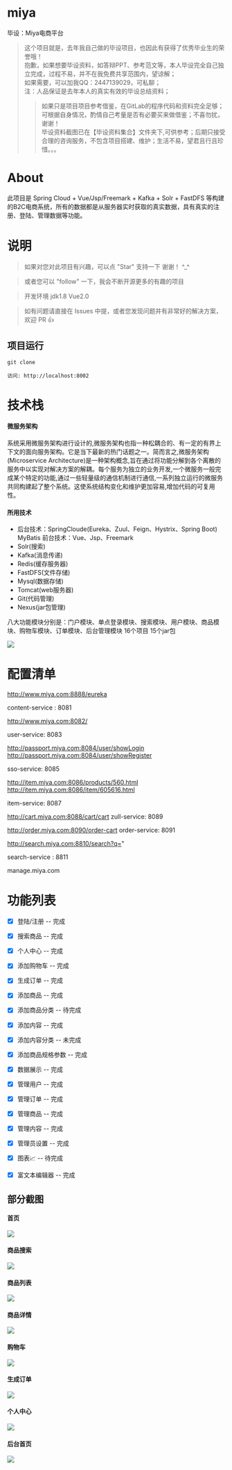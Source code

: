 # miya
毕设：Miya电商平台
> 这个项目就是，去年我自己做的毕设项目，也因此有获得了优秀毕业生的荣誉哦！ <br>
抱歉，如果想要毕设资料，如答辩PPT、参考范文等，本人毕设完全自己独立完成，过程不易，并不在我免费共享范围内，望谅解；<br>
如果需要，可以加我QQ：2447139029，可私聊；<br>
注：人品保证是去年本人的真实有效的毕设总结资料；<br>
>> 如果只是项目项目参考借鉴，在GitLab的程序代码和资料完全足够；可根据自身情况，酌情自己考量是否有必要买来做借鉴；不喜勿扰，谢谢！<br>
>> 毕设资料截图已在【毕设资料集合】文件夹下,可供参考；后期只接受合理的咨询服务，不包含项目搭建、维护；生活不易，望君且行且珍惜。。。

# About
此项目是 Spring Cloud + Vue/Jsp/Freemark + Kafka + Solr + FastDFS 等构建的B2C电商系统，所有的数据都是从服务器实时获取的真实数据，具有真实的注册、登陆、管理数据等功能。

# 说明

>  如果对您对此项目有兴趣，可以点 "Star" 支持一下 谢谢！ ^_^

>  或者您可以 "follow" 一下，我会不断开源更多的有趣的项目

>  开发环境 jdk1.8  Vue2.0

>  如有问题请直接在 Issues 中提，或者您发现问题并有非常好的解决方案，欢迎 PR 👍
 
 
 
## 项目运行


```
git clone  

访问: http://localhost:8002

```
# 技术栈
#### 微服务架构
系统采用微服务架构进行设计的,微服务架构也指一种松耦合的、有一定的有界上下文的面向服务架构。它是当下最新的热门话题之一。简而言之,微服务架构(Microservice Architecture)是一种架构概念,旨在通过将功能分解到各个离散的服务中以实现对解决方案的解耦。每个服务为独立的业务开发,一个微服务一般完成某个特定的功能,通过一些轻量级的通信机制进行通信,一系列独立运行的微服务共同构建起了整个系统。这使系统结构变化和维护更加容易,增加代码的可复用性。
#### 所用技术
-  后台技术：SpringCloude(Eureka、Zuul、Feign、Hystrix、Spring Boot) MyBatis   前台技术：Vue、Jsp、Freemark
-  Solr(搜索)
-  Kafka(消息传递)
-  Redis(缓存服务器)
-  FastDFS(文件存储)
-  Mysql(数据存储)
-  Tomcat(web服务器)
-  Git(代码管理)
-  Nexus(jar包管理)

八大功能模块分别是：门户模块、单点登录模块、搜索模块、用户模块、商品模块、购物车模块、订单模块、后台管理模块
16个项目  15个jar包 

<img src="https://github.com/zhao520a1a/miya/blob/master/miya-public-module/miya-parent/src/main/screenshot/%E7%94%B5%E5%95%86%E7%B3%BB%E7%BB%9F%E6%9E%B6%E6%9E%84.png"/>

 

# 配置清单
 http://www.miya.com:8888/eureka

content-service : 8081

http://www.miya.com:8082/

user-service: 8083

http://passport.miya.com:8084/user/showLogin
http://passport.miya.com:8084/user/showRegister

sso-service: 8085

http://item.miya.com:8086/products/560.html
http://item.miya.com:8086/item/605616.html

item-service: 8087

http://cart.miya.com:8088/cart/cart
zull-service:  8089

http://order.miya.com:8090/order-cart
order-service: 8091

http://search.miya.com:8810/search?q=" 

search-service :  8811

manage.miya.com



# 功能列表

- [x] 登陆/注册 -- 完成
- [x] 搜索商品 -- 完成
- [x] 个人中心 -- 完成 
- [x] 添加购物车 -- 完成
- [x] 生成订单 -- 完成

- [x] 添加商品 -- 完成
- [x] 添加商品分类 -- 待完成
- [x] 添加内容 -- 完成
- [x] 添加内容分类 -- 未完成
- [x] 添加商品规格参数 -- 完成
- [x] 数据展示 -- 完成
- [x] 管理用户 -- 完成
- [x] 管理订单 -- 完成
- [x] 管理商品 -- 完成
- [x] 管理内容 -- 完成
- [x] 管理员设置 -- 完成
- [x] 图表📈 -- 待完成
- [x] 富文本编辑器 -- 完成


## 部分截图


#### 首页
<img src="https://github.com/zhao520a1a/miya/blob/master/miya-public-module/miya-parent/src/main/screenshot/%E9%A6%96%E9%A1%B5/%E9%A6%96%E9%A1%B5.png"/>

#### 商品搜索
<img src="https://github.com/zhao520a1a/miya/blob/master/miya-public-module/miya-parent/src/main/screenshot/%E6%90%9C%E7%B4%A2/%E6%90%9C%E7%B4%A2.png?raw=true"/>

#### 商品列表
<img src="https://github.com/zhao520a1a/miya/blob/master/miya-public-module/miya-parent/src/main/screenshot/%E5%95%86%E5%93%81/%E5%95%86%E5%93%81%E5%88%97%E8%A1%A8.png?raw=true"/>

#### 商品详情
<img src="https://github.com/zhao520a1a/miya/blob/master/miya-public-module/miya-parent/src/main/screenshot/%E5%95%86%E5%93%81/%E5%95%86%E5%93%81%E8%AF%A6%E6%83%85.png?raw=true"/>

#### 购物车
<img src="https://github.com/zhao520a1a/miya/blob/master/miya-public-module/miya-parent/src/main/screenshot/%E8%B4%AD%E7%89%A9%E8%BD%A6/%E8%B4%AD%E7%89%A9%E8%BD%A6.png?raw=true"/>

#### 生成订单
<img src="https://github.com/zhao520a1a/miya/blob/master/miya-public-module/miya-parent/src/main/screenshot/%E8%AE%A2%E5%8D%95/%E6%B7%BB%E5%8A%A0%E8%AE%A2%E5%8D%95.png?raw=true"/>


#### 个人中心
<img src="https://github.com/zhao520a1a/miya/blob/master/miya-public-module/miya-parent/src/main/screenshot/%E4%B8%AA%E4%BA%BA%E7%94%A8%E6%88%B7/%E4%B8%AA%E4%BA%BA%E4%BF%A1%E6%81%AF.png?raw=true"/>


#### 后台首页
<img src="https://github.com/zhao520a1a/miya/blob/master/miya-public-module/miya-parent/src/main/screenshot/%E5%90%8E%E5%8F%B0%E7%AE%A1%E7%90%86/%E5%90%8E%E5%8F%B0%E9%A6%96%E9%A1%B5.png?raw=true"/>
